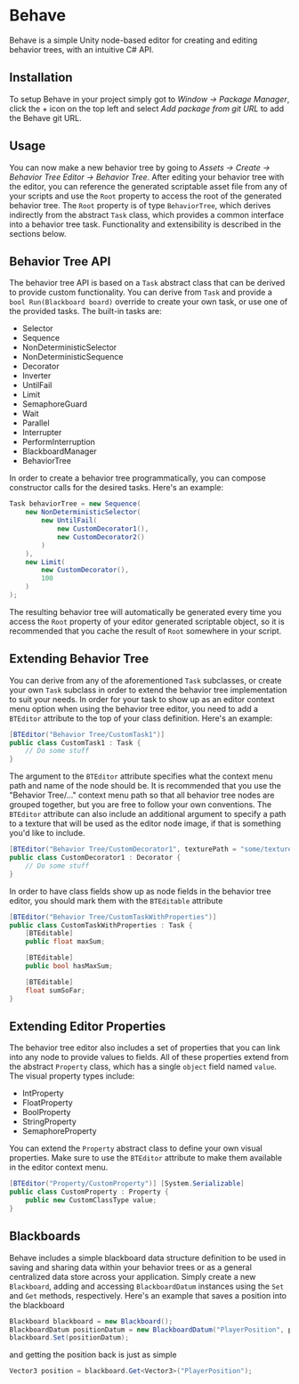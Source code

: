 # Behave

Behave is a simple Unity node-based editor for creating and editing behavior trees, with an intuitive C# API.

## Installation

To setup Behave in your project simply got to _Window -> Package Manager_, click the _+_ icon on the top left and select _Add package from git URL_ to add the Behave git URL.

## Usage

You can now make a new behavior tree by going to _Assets -> Create -> Behavior Tree Editor -> Behavior Tree_.
After editing your behavior tree with the editor, you can reference the generated scriptable asset file from any of your scripts and use the `Root` property to access the root of the generated behavior tree. The `Root` property is of type `BehaviorTree`, which derives indirectly from the abstract `Task` class, which provides a common interface into a behavior tree task. Functionality and extensibility is described in the sections below.

## Behavior Tree API

The behavior tree API is based on a `Task` abstract class that can be derived to provide custom functionality. You can derive from `Task` and provide a `bool Run(Blackboard board)` override to create your own task, or use one of the provided tasks. The built-in tasks are:
* Selector
* Sequence
* NonDeterministicSelector
* NonDeterministicSequence
* Decorator
* Inverter
* UntilFail
* Limit
* SemaphoreGuard
* Wait
* Parallel
* Interrupter
* PerformInterruption
* BlackboardManager
* BehaviorTree

In order to create a behavior tree programmatically, you can compose constructor calls for the desired tasks. Here's an example:
```csharp
Task behaviorTree = new Sequence(
    new NonDeterministicSelector(
        new UntilFail(
            new CustomDecorator1(),
            new CustomDecorator2()
        )
    ),
    new Limit(
        new CustomDecorator(),
        100
    )
);
```
The resulting behavior tree will automatically be generated every time you access the `Root` property of your editor generated scriptable object, so it is recommended that you cache the result of `Root` somewhere in your script.

## Extending Behavior Tree

You can derive from any of the aforementioned `Task` subclasses, or create your own `Task` subclass in order to extend the behavior tree implementation to suit your needs. In order for your task to show up as an editor context menu option when using the behavior tree editor, you need to add a `BTEditor` attribute to the top of your class definition. Here's an example:
```csharp
[BTEditor("Behavior Tree/CustomTask1")]
public class CustomTask1 : Task {
    // Do some stuff
}
```
The argument to the `BTEditor` attribute specifies what the context menu path and name of the node should be. It is recommended that you use the "Behavior Tree/..." context menu path so that all behavior tree nodes are grouped together, but you are free to follow your own conventions.
The `BTEditor` attribute can also include an additional argument to specify a path to a texture that will be used as the editor node image, if that is something you'd like to include.
```csharp
[BTEditor("Behavior Tree/CustomDecorator1", texturePath = "some/texture/path/here")]
public class CustomDecorator1 : Decorator {
    // Do some stuff
}
```
In order to have class fields show up as node fields in the behavior tree editor, you should mark them with the `BTEditable` attribute
```csharp
[BTEditor("Behavior Tree/CustomTaskWithProperties")]
public class CustomTaskWithProperties : Task {
    [BTEditable]
    public float maxSum;

    [BTEditable]
    public bool hasMaxSum;

    [BTEditable]
    float sumSoFar;
}
```

## Extending Editor Properties

The behavior tree editor also includes a set of properties that you can link into any node to provide values to fields. All of these properties extend from the abstract `Property` class, which has a single `object` field named `value`. The visual property types include:
* IntProperty
* FloatProperty
* BoolProperty
* StringProperty
* SemaphoreProperty

You can extend the `Property` abstract class to define your own visual properties. Make sure to use the `BTEditor` attribute to make them available in the editor context menu.
```csharp
[BTEditor("Property/CustomProperty")] [System.Serializable]
public class CustomProperty : Property {
    public new CustomClassType value;
}
```

## Blackboards

Behave includes a simple blackboard data structure definition to be used in saving and sharing data within your behavior trees or as a general centralized data store across your application. Simply create a new `Blackboard`, adding and accessing `BlackboardDatum` instances using the `Set` and `Get` methods, respectively. Here's an example that saves a position into the blackboard
```csharp
Blackboard blackboard = new Blackboard();
BlackboardDatum positionDatum = new BlackboardDatum("PlayerPosition", playerGO.transform.position);
blackboard.Set(positionDatum);
```
and getting the position back is just as simple
```csharp
Vector3 position = blackboard.Get<Vector3>("PlayerPosition");
```